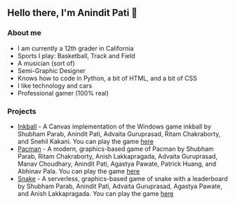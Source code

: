 ## Hello there, I'm Anindit Pati 👋


### About me

- I am currently a 12th grader in California 
- Sports I play: Basketball, Track and Field 
- A musician (sort of)
- Semi-Graphic Designer
- Knows how to code in Python, a bit of HTML, and a bit of CSS
- I like technology and cars 
- Professional gamer (100% real) 


### Projects
- [Inkball](https://github.com/skparab1/Inkball) - A Canvas implementation of the Windows game inkball by Shubham Parab, Anindit Pati, Advaita Guruprasad, Ritam Chakraborty, and Snehil Kakani. You can play the game [here](https://skparab1.github.io/inkball)
- [Pacman](https://github.com/skparab1/Pacman) - A modern, graphics-based game of Pacman by Shubham Parab, Ritam Chakraborty, Anish Lakkapragada, Advaita Guruprasad, Manav Choudhary, Anindit Pati, Agastya Pawate, Patrick Huang, and Abhinav Pala. You can play the game [here](https://skparab1.github.io/pacman/)
- [Snake](https://github.com/skparab1/snake) - A serverless, graphics-based game of snake with a leaderboard by Shubham Parab, Anindit Pati, Advaita Guruprasad, Agastya Pawate, and Anish Lakkapragada. You can play the game [here](https://skparab1.github.io/snakeg/) 

<!--
**Anipati2/Anipati2** is a ✨ _special_ ✨ repository because its `README.md` (this file) appears on your GitHub profile.

Here are some ideas to get you started:
